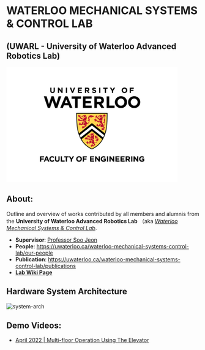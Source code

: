 # WATERLOO MECHANICAL SYSTEMS & CONTROL LAB
## (UWARL - University of Waterloo Advanced Robotics Lab)
<img src="https://github.com/UW-Advanced-Robotics-Lab/lab-documentation/blob/main/Media/Waterloo_Engineering_Logo_vert_rgb.png" alt="waterloo_steel" height="300"/>

## About:
Outline and overview of works contributed by all members and alumnis from the **University of Waterloo Advanced Robotics Lab** （aka [_Waterloo Mechanical Systems & Control Lab_](https://uwaterloo.ca/waterloo-mechanical-systems-control-lab/).

- **Supervisor**: [Professor Soo Jeon](https://uwaterloo.ca/mechanical-mechatronics-engineering/profile/soojeon)
- **People**: https://uwaterloo.ca/waterloo-mechanical-systems-control-lab/our-people
- **Publication**: https://uwaterloo.ca/waterloo-mechanical-systems-control-lab/publications
- [**Lab Wiki Page**](https://github.com/UW-Advanced-Robotics-Lab/lab-documentation/wiki)

## Hardware System Architecture
![system-arch](https://user-images.githubusercontent.com/15746225/168640577-158a7b11-472b-4bde-89d6-4b1c05a06aff.png)

## Demo Videos:
- [April 2022 | Multi-floor Operation Using The Elevator](https://www.youtube.com/watch?v=rkKu2eE83Ss)
